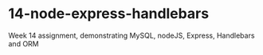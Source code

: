 # 14-node-express-handlebars
Week 14 assignment, demonstrating MySQL, nodeJS, Express, Handlebars and ORM
